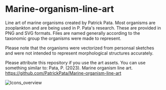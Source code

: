 # Marine-organism-line-art
Line art of marine organisms created by Patrick Pata. Most organisms are zooplankton and are being used in P. Pata's research. These are provided in PNG and SVG formats. Files are named generally according to the taxonomic group the organisms were made to represent.

Please note that the organisms were vectorized from personsal sketches and were not intended to represent morphological structures accurately. 

Please attribute this repository if you use the art assets. You can use something similar to: 
Pata, P. (2023). Marine organism line art. https://github.com/PatrickPata/Marine-organism-line-art

![Icons_overview](https://github.com/PatrickPata/Marine-organism-line-art/assets/9817907/ec748cb7-3612-436e-bf66-c121dac8afc9)
